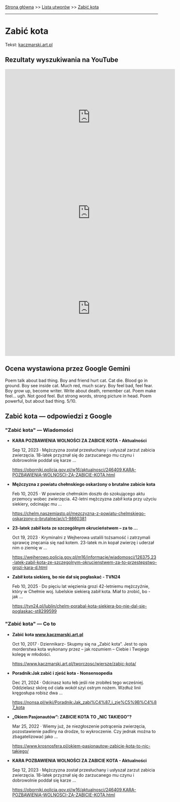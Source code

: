 [Strona główna](../index.md) >> [Lista utworów](../list.md) >> [Zabić kota](673.md)

---

# Zabić kota

Tekst: [kaczmarski.art.pl](https://www.kaczmarski.art.pl/tworczosc/wiersze/zabic-kota/)

## Rezultaty wyszukiwania na YouTube

<iframe width="560" height="315" src="https://www.youtube.com/embed/_s8mZB60FUo?si=IdontcarewhotheIRSsendsImnotpayingtaxes" title="YouTube video player" frameborder="0" allow="accelerometer; autoplay; clipboard-write; encrypted-media; gyroscope; picture-in-picture; web-share" referrerpolicy="strict-origin-when-cross-origin" allowfullscreen></iframe>

<iframe width="560" height="315" src="https://www.youtube.com/embed/m9QXzcDxc5k?si=IdontcarewhotheIRSsendsImnotpayingtaxes" title="YouTube video player" frameborder="0" allow="accelerometer; autoplay; clipboard-write; encrypted-media; gyroscope; picture-in-picture; web-share" referrerpolicy="strict-origin-when-cross-origin" allowfullscreen></iframe>

<iframe width="560" height="315" src="https://www.youtube.com/embed/T6CPbF56mp8?si=IdontcarewhotheIRSsendsImnotpayingtaxes" title="YouTube video player" frameborder="0" allow="accelerometer; autoplay; clipboard-write; encrypted-media; gyroscope; picture-in-picture; web-share" referrerpolicy="strict-origin-when-cross-origin" allowfullscreen></iframe>

## Ocena wystawiona przez Google Gemini

Poem talk about bad thing. Boy and friend hurt cat. Cat die. Blood go in ground. Boy see inside cat. Much red, much scary. Boy feel bad, feel fear. Boy grow up, become writer. Write about death, remember cat. Poem make feel... ugh. Not good feel. But strong words, strong picture in head. Poem powerful, but about bad thing. 5/10.


## Zabić kota — odpowiedzi z Google

### "Zabić kota" — Wiadomości

- **KARA POZBAWIENIA WOLNOŚCI ZA ZABICIE KOTA - Aktualności**

    Sep 12, 2023  ·  Mężczyzna został przesłuchany i usłyszał zarzut zabicia zwierzęcia. 18-latek przyznał się do zarzucanego mu czynu i dobrowolnie poddał się karze ... 

   <https://oborniki.policja.gov.pl/w16/aktualnosci/246409,KARA-POZBAWIENIA-WOLNOSCI-ZA-ZABICIE-KOTA.html>
- **Mężczyzna z powiatu chełmskiego oskarżony o brutalne zabicie kota**

    Feb 10, 2025  ·  W powiecie chełmskim doszło do szokującego aktu przemocy wobec zwierzęcia. 42-letni mężczyzna zabił kota przy użyciu siekiery, odcinając mu ... 

   <https://chelm.naszemiasto.pl/mezczyzna-z-powiatu-chelmskiego-oskarzony-o-brutalne/ar/c1-9860381>
- **23-latek zabił kota ze szczególnym okrucieństwem – za to ...**

    Oct 19, 2023  ·  Kryminalni z Wejherowa ustalili tożsamość i zatrzymali sprawcę znęcania się nad kotem. 23-latek m.in kopał zwierzę i uderzał nim o ziemię w ... 

   <https://wejherowo.policja.gov.pl/m16/informacje/wiadomosci/126375,23-latek-zabil-kota-ze-szczegolnym-okrucienstwem-za-to-przestepstwo-grozi-kara-d.html>
- **Zabił kota siekierą, bo nie dał się pogłaskać - TVN24**

    Feb 10, 2025  ·  Do pięciu lat więzienia grozi 42-letniemu mężczyźnie, który w Chełmie woj. lubelskie siekierą zabił kota. Miał to zrobić, bo - jak ... 

   <https://tvn24.pl/lublin/chelm-porabal-kota-siekiera-bo-nie-dal-sie-poglaskac-st8299599>

### "Zabić kota" — Co to

- **Zabić kota www.kaczmarski.art.pl**

    Oct 10, 2017  ·  Dziennikarz- Skupmy się na „Zabić kota”. Jest to opis morderstwa kota wykonany przez – jak rozumiem – Ciebie i Twojego kolegę w młodości. 

   <https://www.kaczmarski.art.pl/tworczosc/wiersze/zabic-kota/>
- **Poradnik:Jak zabić i zjeść kota - Nonsensopedia**

    Dec 21, 2024  ·  Odcinasz kotu łeb jeśli nie zrobiłeś tego wcześniej. Oddzielasz skórę od ciała wokół szyi ostrym nożem. Wzdłuż linii kręgosłupa robisz dwa ... 

   <https://nonsa.pl/wiki/Poradnik:Jak_zabi%C4%87_i_zje%C5%9B%C4%87_kota>
- **„Okiem Pasjonautów”: ZABICIE KOTA TO „NIC TAKIEGO”?**

    Mar 25, 2022  ·  Wiemy już, że niezgłoszenie potrącenia zwierzęcia, pozostawienie padliny na drodze, to wykroczenie. Czy jednak można to zbagatelizować jako ... 

   <https://www.krosnosfera.pl/okiem-pasjonautow-zabicie-kota-to-nic-takiego/>
- **KARA POZBAWIENIA WOLNOŚCI ZA ZABICIE KOTA - Aktualności**

    Sep 12, 2023  ·  Mężczyzna został przesłuchany i usłyszał zarzut zabicia zwierzęcia. 18-latek przyznał się do zarzucanego mu czynu i dobrowolnie poddał się karze ... 

   <https://oborniki.policja.gov.pl/w16/aktualnosci/246409,KARA-POZBAWIENIA-WOLNOSCI-ZA-ZABICIE-KOTA.html>

